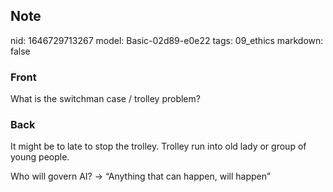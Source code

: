 ## Note
nid: 1646729713267
model: Basic-02d89-e0e22
tags: 09_ethics
markdown: false

### Front
What is the switchman case / trolley problem?

### Back
It might be to late to stop the trolley. Trolley run into old lady
or group of young people.
<div>
  Who will govern AI? -> “Anything that can happen, will happen”
</div>
